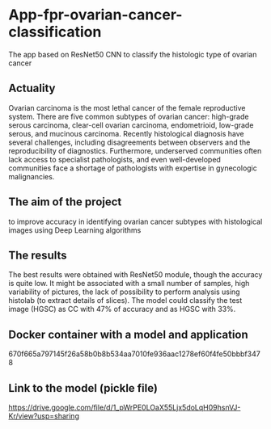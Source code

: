 # App-fpr-ovarian-cancer-classification
The app based on ResNet50 CNN to classify the histologic type of ovarian cancer

## Actuality
Ovarian carcinoma is the most lethal cancer of the female reproductive system. There are five common subtypes of ovarian cancer: high-grade serous carcinoma, clear-cell ovarian carcinoma, endometrioid, low-grade serous, and mucinous carcinoma. Recently histological diagnosis have several challenges, including disagreements between observers and the reproducibility of diagnostics. Furthermore, underserved communities often lack access to specialist pathologists, and even well-developed communities face a shortage of pathologists with expertise in gynecologic malignancies.

## The aim of the project
to improve accuracy in identifying ovarian cancer subtypes with histological images  using Deep Learning algorithms 

## The results
The best results were obtained with ResNet50 module, though the accuracy is quite low.
It might be associated with a small number of samples, high variability of pictures, the lack of possibility to perform analysis using histolab (to extract details of slices).
The model could classify the test image (HGSC) as CC with 47% of accuracy and as HGSC with 33%.

## Docker container with a model and application
670f665a797145f26a58b0b8b534aa7010fe936aac1278ef60f4fe50bbbf3478

## Link to the model (pickle file)
https://drive.google.com/file/d/1_pWrPE0LOaX55Ljx5doLqH09hsnVJ-Kr/view?usp=sharing
